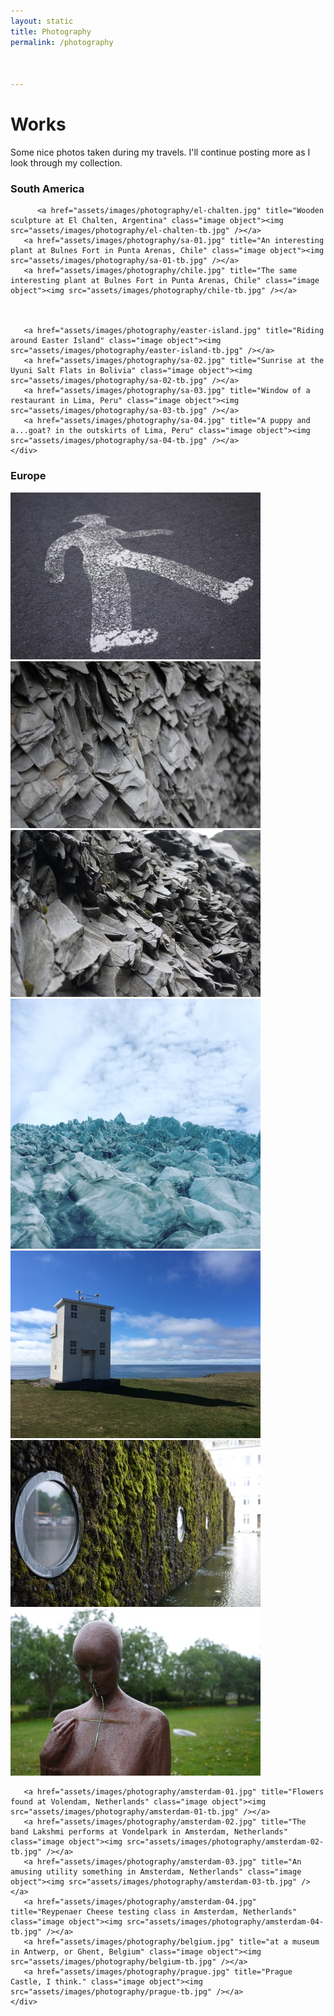 ```yaml
---
layout: static
title: Photography
permalink: /photography



---
```



<h1>Works</h1>
   <p>Some nice photos taken during my travels. I'll continue posting more as I look through my collection.</p>
   <h3>South America</h3>    
   <div class="popup-gallery">
   
   
          <a href="assets/images/photography/el-chalten.jpg" title="Wooden sculpture at El Chalten, Argentina" class="image object"><img src="assets/images/photography/el-chalten-tb.jpg" /></a>
       <a href="assets/images/photography/sa-01.jpg" title="An interesting plant at Bulnes Fort in Punta Arenas, Chile" class="image object"><img src="assets/images/photography/sa-01-tb.jpg" /></a>
       <a href="assets/images/photography/chile.jpg" title="The same interesting plant at Bulnes Fort in Punta Arenas, Chile" class="image object"><img src="assets/images/photography/chile-tb.jpg" /></a>       
       
       
       
       <a href="assets/images/photography/easter-island.jpg" title="Riding around Easter Island" class="image object"><img src="assets/images/photography/easter-island-tb.jpg" /></a>       
       <a href="assets/images/photography/sa-02.jpg" title="Sunrise at the Uyuni Salt Flats in Bolivia" class="image object"><img src="assets/images/photography/sa-02-tb.jpg" /></a>
       <a href="assets/images/photography/sa-03.jpg" title="Window of a restaurant in Lima, Peru" class="image object"><img src="assets/images/photography/sa-03-tb.jpg" /></a>
       <a href="assets/images/photography/sa-04.jpg" title="A puppy and a...goat? in the outskirts of Lima, Peru" class="image object"><img src="assets/images/photography/sa-04-tb.jpg" /></a>        
    </div>

<h3>Europe</h3>
   <div class="popup-gallery">
       <a href="assets/images/photography/iceland.jpg" title="Crosswalk sign in Iceland" class="image object"><img src="assets/images/photography/iceland-tb.jpg" /></a>
       <a href="assets/images/photography/iceland-05.jpg" title="Rock formation at Black Sand Beach in Vik, Iceland" class="image object"><img src="assets/images/photography/iceland-05-tb.jpg" /></a>   
       <a href="assets/images/photography/europe-01.jpg" title="Rock formation at Black Sand Beach in Vik, Iceland" class="image object"><img src="assets/images/photography/europe-01-tb.jpg" /></a>
       <a href="assets/images/photography/europe-02.jpg" title="Hiking on a glacier at Vatnajokull, Iceland" class="image object"><img src="assets/images/photography/europe-02-tb.jpg" /></a>
       <a href="assets/images/photography/iceland-04.jpg" title="A house on a cliff, somewhere in Iceland" class="image object"><img src="assets/images/photography/iceland-04-tb.jpg" /></a>       
       <a href="assets/images/photography/iceland-03.jpg" title="Outside the City Hall in Reykjavik, Iceland" class="image object"><img src="assets/images/photography/iceland-03-tb.jpg" /></a>
       <a href="assets/images/photography/iceland-02.jpg" title="Sculpture in Iceland" class="image object"><img src="assets/images/photography/iceland-02-tb.jpg" /></a>       
 
       <a href="assets/images/photography/amsterdam-01.jpg" title="Flowers found at Volendam, Netherlands" class="image object"><img src="assets/images/photography/amsterdam-01-tb.jpg" /></a>
       <a href="assets/images/photography/amsterdam-02.jpg" title="The band Lakshmi performs at Vondelpark in Amsterdam, Netherlands" class="image object"><img src="assets/images/photography/amsterdam-02-tb.jpg" /></a>       
       <a href="assets/images/photography/amsterdam-03.jpg" title="An amusing utility something in Amsterdam, Netherlands" class="image object"><img src="assets/images/photography/amsterdam-03-tb.jpg" /></a>       
       <a href="assets/images/photography/amsterdam-04.jpg" title="Reypenaer Cheese testing class in Amsterdam, Netherlands" class="image object"><img src="assets/images/photography/amsterdam-04-tb.jpg" /></a>       
       <a href="assets/images/photography/belgium.jpg" title="at a museum in Antwerp, or Ghent, Belgium" class="image object"><img src="assets/images/photography/belgium-tb.jpg" /></a>       
       <a href="assets/images/photography/prague.jpg" title="Prague Castle, I think." class="image object"><img src="assets/images/photography/prague-tb.jpg" /></a>       
    </div>  